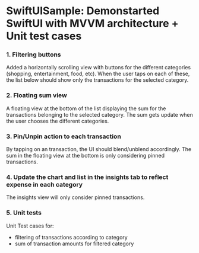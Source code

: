 # SwiftUISample: Demonstarted SwiftUI with MVVM architecture + Unit test cases

### 1. Filtering buttons

Added a horizontally scrolling view with buttons for the different categories (shopping, entertainment, food, etc). When the user taps on each of these, the list below should show only the transactions for the selected category.

### 2. Floating sum view 

A floating view at the bottom of the list displaying the sum for the transactions belonging to the selected category. The sum gets update when the user chooses the different categories.

### 3. Pin/Unpin action to each transaction

By tapping on an transaction, the UI should blend/unblend accordingly. The sum in the floating view at the bottom is only considering pinned transactions.

### 4. Update the chart and list in the insights tab to reflect expense in each category

The insights view will only consider pinned transactions.

### 5. Unit tests 

Unit Test cases for: 

- filtering of transactions according to category
- sum of transaction amounts for filtered category
